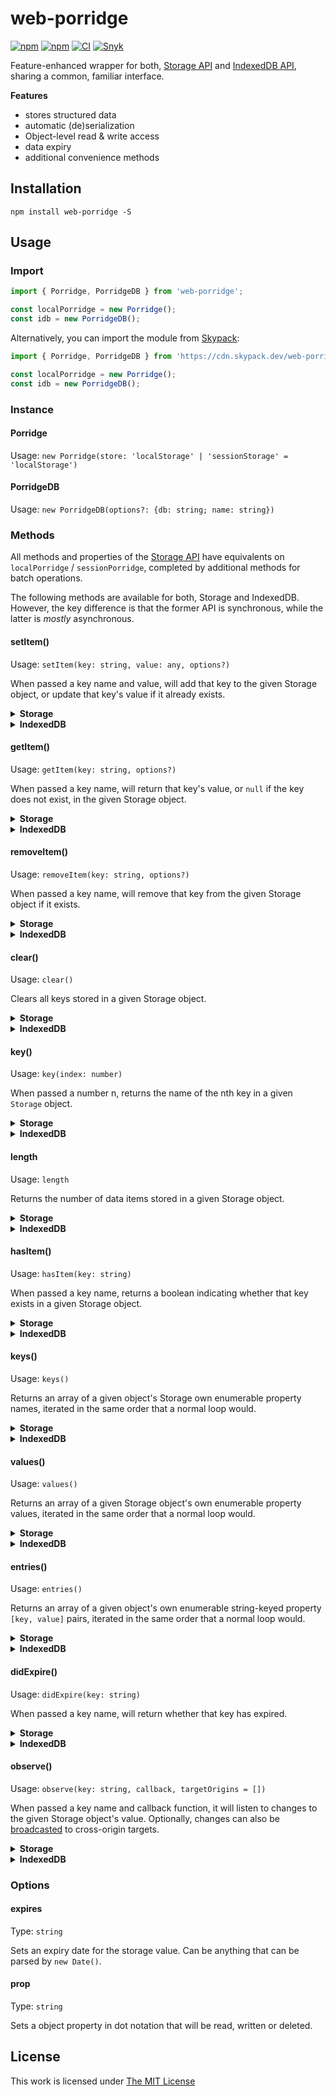 # web-porridge

[![npm](https://flat.badgen.net/npm/license/web-porridge)](https://www.npmjs.org/package/web-porridge)
[![npm](https://flat.badgen.net/npm/v/web-porridge)](https://www.npmjs.org/package/web-porridge)
[![CI](https://img.shields.io/github/workflow/status/idleberg/web-porridge/CI?style=flat-square)](https://github.com/idleberg/web-porridge/actions)
[![Snyk](https://flat.badgen.net/snyk/idleberg/web-porridge)](https://snyk.io/vuln/npm:web-porridge)

Feature-enhanced wrapper for both, [Storage API][] and [IndexedDB API][], sharing a common, familiar interface.

**Features**

-   stores structured data
-   automatic (de)serialization
-   Object-level read & write access
-   data expiry
-   additional convenience methods

## Installation

`npm install web-porridge -S`

## Usage

### Import

```ts
import { Porridge, PorridgeDB } from 'web-porridge';

const localPorridge = new Porridge();
const idb = new PorridgeDB();
```

Alternatively, you can import the module from [Skypack][]:

```ts
import { Porridge, PorridgeDB } from 'https://cdn.skypack.dev/web-porridge';

const localPorridge = new Porridge();
const idb = new PorridgeDB();
```

### Instance

#### Porridge

Usage: `new Porridge(store: 'localStorage' | 'sessionStorage' = 'localStorage')`

#### PorridgeDB

Usage: `new PorridgeDB(options?: {db: string; name: string})`

### Methods

All methods and properties of the [Storage API][] have equivalents on `localPorridge` / `sessionPorridge`, completed by additional methods for batch operations.

The following methods are available for both, Storage and IndexedDB. However, the key difference is that the former API is synchronous, while the latter is _mostly_ asynchronous.

#### setItem()

Usage: `setItem(key: string, value: any, options?)`

When passed a key name and value, will add that key to the given Storage object, or update that key's value if it already exists.

<details>
<summary><strong>Storage</strong></summary>

```ts
localPorridge.setItem('firstItem', 'Hello World');

localPorridge.setItem('secondItem', { name: 'John Appleseed' });
localPorridge.setItem('secondItem', 'Ada Lovelace', { prop: 'name' });
```

</details>

<details>
<summary><strong>IndexedDB</strong></summary>

```ts
await idb.setItem('firstItem', 'Hello World');

await idb.setItem('secondItem', { name: 'John Appleseed' });
await idb.setItem('secondItem', 'Ada Lovelace', { prop: 'name' });
```

</details>

#### getItem()

Usage: `getItem(key: string, options?)`

When passed a key name, will return that key's value, or `null` if the key does not exist, in the given Storage object.

<details>
<summary><strong>Storage</strong></summary>

```ts
localPorridge.getItem('firstItem');
localPorridge.getItem('secondItem', { prop: 'dot.notation.property' });
```

</details>

<details>
<summary><strong>IndexedDB</strong></summary>

```ts
await idb.getItem('firstItem');
await idb.getItem('secondItem', { prop: 'dot.notation.property' });
```

</details>

#### removeItem()

Usage: `removeItem(key: string, options?)`

When passed a key name, will remove that key from the given Storage object if it exists.

<details>
<summary><strong>Storage</strong></summary>

```ts
localPorridge.removeItem('firstItem');
localPorridge.removeItem('secondItem', { prop: 'dot.notation.property' });
```

</details>

<details>
<summary><strong>IndexedDB</strong></summary>

```ts
await idb.removeItem('firstItem');
await idb.removeItem('secondItem', { prop: 'dot.notation.property' });
```

</details>

#### clear()

Usage: `clear()`

Clears all keys stored in a given Storage object.

<details>
<summary><strong>Storage</strong></summary>

```ts
localPorridge.clear();
```

</details>

<details>
<summary><strong>IndexedDB</strong></summary>

```ts
await idb.clear();
```

</details>

#### key()

Usage: `key(index: number)`

When passed a number n, returns the name of the nth key in a given `Storage` object.

<details>
<summary><strong>Storage</strong></summary>

```ts
localPorridge.key(0);
```

</details>

<details>
<summary><strong>IndexedDB</strong></summary>

```ts
await idb.key(0);
```

</details>

#### length

Usage: `length`

Returns the number of data items stored in a given Storage object.

<details>
<summary><strong>Storage</strong></summary>

```ts
localPorridge.length;
```

</details>

<details>
<summary><strong>IndexedDB</strong></summary>

```ts
await idb.length;
```

</details>

#### hasItem()

Usage: `hasItem(key: string)`

When passed a key name, returns a boolean indicating whether that key exists in a given Storage object.

<details>
<summary><strong>Storage</strong></summary>

```ts
localPorridge.hasItem('firstItem');
```

</details>

<details>
<summary><strong>IndexedDB</strong></summary>

```ts
await idb.hasItem('firstItem');
```

</details>

#### keys()

Usage: `keys()`

Returns an array of a given object's Storage own enumerable property names, iterated in the same order that a normal loop would.

<details>
<summary><strong>Storage</strong></summary>

```ts
localPorridge.keys();
```

</details>

<details>
<summary><strong>IndexedDB</strong></summary>

```ts
await idb.keys();
```

</details>

#### values()

Usage: `values()`

Returns an array of a given Storage object's own enumerable property values, iterated in the same order that a normal loop would.

<details>
<summary><strong>Storage</strong></summary>

```ts
localPorridge.values();
```

</details>

<details>
<summary><strong>IndexedDB</strong></summary>

```ts
await idb.values();
```

</details>

#### entries()

Usage: `entries()`

Returns an array of a given object's own enumerable string-keyed property `[key, value]` pairs, iterated in the same order that a normal loop would.

<details>
<summary><strong>Storage</strong></summary>

```ts
localPorridge.entries();
```

</details>

<details>
<summary><strong>IndexedDB</strong></summary>

```ts
await idb.entries();
```

</details>

#### didExpire()

Usage: `didExpire(key: string)`

When passed a key name, will return whether that key has expired.

<details>
<summary><strong>Storage</strong></summary>

```ts
localPorridge.didExpire('firstItem');
```

</details>

<details>
<summary><strong>IndexedDB</strong></summary>

```ts
await idb.didExpire('firstItem');
```

</details>

#### observe()

Usage: `observe(key: string, callback, targetOrigins = [])`

When passed a key name and callback function, it will listen to changes to the given Storage object's value. Optionally, changes can also be [broadcasted](https://developer.mozilla.org/en-US/docs/Web/API/Window/postMessage) to cross-origin targets.

<details>
<summary><strong>Storage</strong></summary>

```ts
localPorridge.observe('demo', ({ key, value }) => {
    console.log(`${key} has changed to:`, value);
});
```

</details>

<details>
<summary><strong>IndexedDB</strong></summary>

```ts
idb.observe('demo', ({ key, value }) => {
    console.log(`${key} has changed to:`, value);
});
```

</details>

### Options

#### expires

Type: `string`

Sets an expiry date for the storage value. Can be anything that can be parsed by `new Date()`.

#### prop

Type: `string`

Sets a object property in dot notation that will be read, written or deleted.

## License

This work is licensed under [The MIT License](LICENSE)

[dot notation]: https://developer.mozilla.org/en-US/docs/Web/JavaScript/Reference/Operators/Property_accessors#Dot_notation
[storage api]: https://developer.mozilla.org/en-US/docs/Web/API/Storage
[indexeddb api]: https://developer.mozilla.org/en-US/docs/Web/API/IndexedDB_API
[skypack]: https://www.skypack.dev/view/web-porridge
